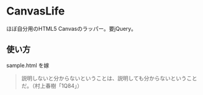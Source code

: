 # CanvasLife

ほぼ自分用のHTML5 Canvasのラッパー。要jQuery。

## 使い方

sample.html を嫁

> 説明しないと分からないということは、説明しても分からないということだ。（村上春樹「1Q84」）


